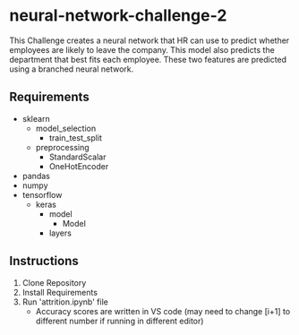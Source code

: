 # neural-network-challenge-2
This Challenge creates a neural network that HR can use to predict whether employees are likely to leave the company. This model also predicts the department that best fits each employee. These two features are predicted using a branched neural network.  
## Requirements
- sklearn  
    - model_selection  
        - train_test_split  
    - preprocessing  
        - StandardScalar  
        - OneHotEncoder  
- pandas  
- numpy  
- tensorflow  
    - keras  
        - model  
            - Model  
        - layers  
 
## Instructions  
1. Clone Repository  
2. Install Requirements  
3. Run 'attrition.ipynb' file  
    - Accuracy scores are written in VS code (may need to change [i+1] to different number if running in different editor)